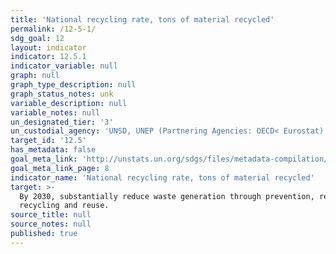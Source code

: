 ```yaml
---
title: 'National recycling rate, tons of material recycled'
permalink: /12-5-1/
sdg_goal: 12
layout: indicator
indicator: 12.5.1
indicator_variable: null
graph: null
graph_type_description: null
graph_status_notes: unk
variable_description: null
variable_notes: null
un_designated_tier: '3'
un_custodial_agency: 'UNSD, UNEP (Partnering Agencies: OECD< Eurostat)'
target_id: '12.5'
has_metadata: false
goal_meta_link: 'http://unstats.un.org/sdgs/files/metadata-compilation/Metadata-Goal-12.pdf'
goal_meta_link_page: 8
indicator_name: 'National recycling rate, tons of material recycled'
target: >-
  By 2030, substantially reduce waste generation through prevention, reduction,
  recycling and reuse.
source_title: null
source_notes: null
published: true
---
```

